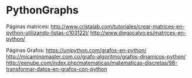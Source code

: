# PythonGraphs
Páginas matrices:
http://www.cristalab.com/tutoriales/crear-matrices-en-python-utilizando-listas-c103122l/
http://www.diegocalvo.es/matrices-en-python/

Páginas Grafos:
https://unipython.com/grafos-en-python/
http://micaminomaster.com.co/grafo-algoritmo/grafos-dinamicos-python/
http://eenube.com/index.php/matematicas/matematicas-discretas/98-transformar-datos-en-grafos-con-python
